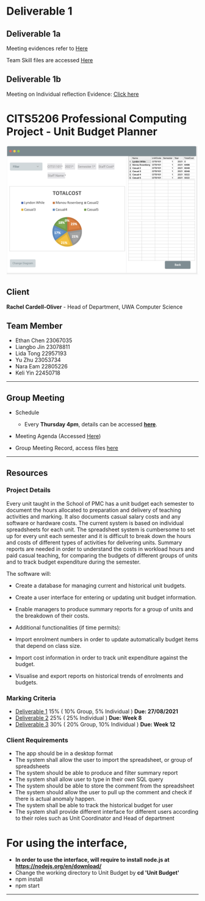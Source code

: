 # Deliverable 1

## Deliverable 1a
Meeting evidences refer to [Here](./Group_Meeting)

Team Skill files are accessed [Here](./Team_Skills)

## Deliverable 1b
Meeting on Individual reflection Evidence: [Click here](./Group_Meeting/Meeting_Record/20210819_meeting.pdf)



# CITS5206 Professional Computing Project - Unit Budget Planner

![image info](./Resources/Prototype.png)

## Client
<b>Rachel Cardell-Oliver</b> - Head of Department, UWA Computer Science

## Team Member
- Ethan Chen 23067035
- Liangbo Jin 23078811
- Lida Tong 22957193
- Yu Zhu 23053734
- Nara Eam 22805226
- Keli Yin 22450718

<hr>

## Group Meeting

- Schedule
  - Every <b>Thursday 4pm</b>, details can be accessed [<b>here</b>](./Group_Meeting/Meeting_Record/20210729_Meeting_Minutes).

- Meeting Agenda (Accessed [Here](./Group_Meeting))
- Group Meeting Record, access files [here](./Group_Meeting/Meeting_Record)

<hr>

## Resources

### Project Details

Every unit taught in the School of PMC has a unit budget each semester to document the hours allocated to preparation and delivery of teaching activities and marking. It also documents casual salary costs and any software or hardware costs. The current system is based on individual spreadsheets for each unit. The spreadsheet system is cumbersome to set up for every unit each semester and it is difficult to break down the hours and costs of different types of activities for delivering units. Summary reports are needed in order to understand the costs in workload hours and paid casual teaching, for comparing the budgets of different groups of units and to track budget expenditure during the semester.

The software will:

- Create a database for managing current and historical unit budgets.
- Create a user interface for entering or updating unit budget information.
- Enable managers to produce summary reports for a group of units and the breakdown of their costs.
- Additional functionalities (if time permits):

- Import enrolment numbers in order to update automatically budget items that depend on class size.
- Import cost information in order to track unit expenditure against the budget.
- Visualise and export reports on historical trends of enrolments and budgets.

### Marking Criteria

- [Deliverable 1](./Project_Details/Deliverable_1_Details.docx) 15% ( 10% Group, 5% Individual ) <b>Due: 27/08/2021</b>
- [Deliverable 2](./Project_Details/) 25% ( 25% Individual ) <b>Due: Week 8</b>
- [Deliverable 3](./Project_Details/) 30% ( 20% Group, 10% Individual ) <b>Due: Week 12</b>

### Client Requirements
- The app should be in a desktop format 
- The system shall allow the user to import the spreadsheet, or group of spreadsheets
- The system should be able to produce and filter summary report  
- The system shall allow user to type in their own SQL query
- The system should be able to store the comment from the spreadsheet  
- The system should allow the user to pull up the comment and check if there is actual anomaly happen.
- The system shall be able to track the historical budget for user
- The system shall provide different interface for different users according to their roles such as Unit Coordinator and Head of department


# For using the interface, 
* **In order to use the interface, will require to install node.js at https://nodejs.org/en/download/**
* Change the working directory to Unit Budget by **cd 'Unit Budget'**
* npm install 
* npm start 

<hr>


